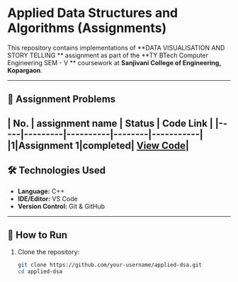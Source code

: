 # Applied Data Structures and Algorithms (Assignments)

This repository contains implementations of **DATA VISUALISATION AND STORY TELLING ** assignment as part of the **TY BTech Computer Engineering SEM - V ** coursework at **Sanjivani College of Engineering, Kopargaon**.  

---

## 📂 Assignment Problems
| No. | assignment name | Status | Code Link |
|-----|---------|----------|--------|-----------|
|1|Assignment 1|completed| [View Code](./Assignment1)|
---

## 🛠️ Technologies Used
- **Language:** C++
- **IDE/Editor:** VS Code
- **Version Control:** Git & GitHub

---

## 🚀 How to Run
1. Clone the repository:
   ```bash
   git clone https://github.com/your-username/applied-dsa.git
   cd applied-dsa